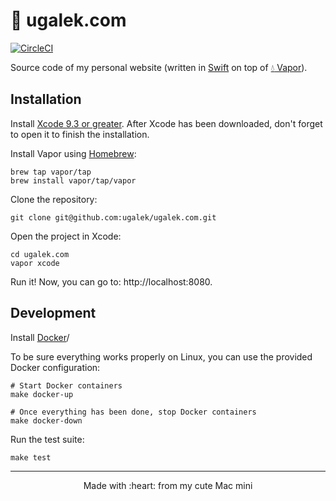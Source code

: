 # :tada: ugalek.com

[![CircleCI](https://circleci.com/gh/ugalek/ugalek.com/tree/master.svg?style=svg&circle-token=db38b90968b589162837acccfeb72fe8999eac17)](https://circleci.com/gh/ugalek/ugalek.com/tree/master)

Source code of my personal website (written in
<a href="https://swift.org">Swift</a> on top of <a href="http://vapor.codes">:droplet: Vapor</a>).

## Installation

Install [Xcode 9.3 or greater](https://itunes.apple.com/us/app/xcode/id497799835?mt=12). After Xcode has been downloaded, don't forget to open it to finish the installation.

Install Vapor using [Homebrew](https://brew.sh):

```console
brew tap vapor/tap
brew install vapor/tap/vapor
```

Clone the repository:

```console
git clone git@github.com:ugalek/ugalek.com.git
```

Open the project in Xcode:

```console
cd ugalek.com
vapor xcode
```

Run it! Now, you can go to: http://localhost:8080.

## Development

Install [Docker](https://www.docker.com)/

To be sure everything works properly on Linux, you can use the provided Docker configuration:

```console
# Start Docker containers
make docker-up

# Once everything has been done, stop Docker containers
make docker-down
```

Run the test suite:

```console
make test
```

<hr>

<p align="center">Made with :heart: from my cute Mac mini</p>
